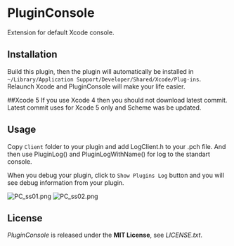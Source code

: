 PluginConsole
=============

Extension for default Xcode console.

## Installation
Build this plugin, then the plugin will automatically be installed in `~/Library/Application Support/Developer/Shared/Xcode/Plug-ins`.  
Relaunch Xcode and PluginConsole will make your life easier.

##Xcode 5
If you use Xcode 4 then you should not download latest commit. Latest commit uses for Xcode 5 only and Scheme was be updated.

## Usage
Copy `Client` folder to your plugin and add LogClient.h to your .pch file. And then use PluginLog() and PluginLogWithName() for log to the standart console.

When you debug your plugin, click to `Show Plugins Log` button and you will see debug information from your plugin.

![PC_ss01.png](http://cl.ly/image/2Y0U1t1j1L2A/Screen%20Shot%202013-05-16%20at%202.43.45.png)
![PC_ss02.png](http://cl.ly/image/0G2M0R0q443Y/Screen%20Shot%202013-05-16%20at%203.06.21.png)

## License
*PluginConsole* is released under the **MIT License**, see *LICENSE.txt*.
